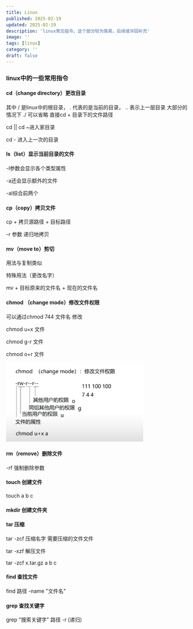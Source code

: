 ```yaml
---
title: Linux
published: 2025-02-19
updated: 2025-02-19
description: 'linux常见指令，这个部分较为简易，后续或许回补充'
image: ''
tags: [linux]
category: ''
draft: false 
---
```


### linux中的一些常用指令

#### cd（change directory）更改目录

其中 / 是linux中的根目录， . 代表的是当前的目录， .. 表示上一层目录
大部分的情况下 ./ 可以省略 直接cd + 目录下的文件路径

cd ||  cd ~进入家目录

cd - 进入上一次的目录

#### ls（list）显示当前目录的文件

-l参数会显示各个类型属性

-a还会显示额外的文件

-al综合前两个

#### cp（copy）拷贝文件

cp + 拷贝源路径 + 目标路径

-r 参数 递归地拷贝

#### mv（move to）剪切

用法与复制类似

特殊用法（更改名字）

mv + 目标原来的文件名 + 现在的文件名

#### chmod （change mode）修改文件权限

可以通过chmod 744 文件名 修改

chmod u+x 文件

chmod g-r  文件

chmod o+r 文件

![34](../images/34.png)

#### rm（remove）删除文件

-rf 强制删除参数

#### touch 创建文件

touch a b c

#### mkdir 创建文件夹

#### tar 压缩

tar -zcf 压缩名字 需要压缩的文件文件

tar -xzf 解压文件

tar -zcf x.tar.gz a b c

#### find 查找文件

find 路径 -name "文件名"

#### grep 查找关键字

grep "搜索关键字" 路径 -r (递归)

